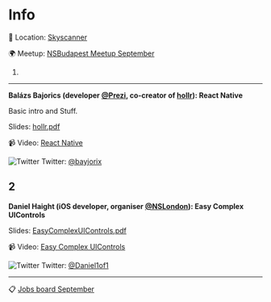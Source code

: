 Info
===========

:round_pushpin: Location: [Skyscanner](https://goo.gl/maps/ALYxmkHwH9R2)

:earth_africa: Meetup: [NSBudapest Meetup September](https://www.meetup.com/NSBudapest/events/233935833/)



1.
---
**Balázs Bajorics (developer [@Prezi](https://prezi.com), co-creator of [hollr](https://hollr.social)): React Native**

Basic intro and Stuff.

Slides: [hollr.pdf](https://github.com/NSBudapest/NSBudapestMeetup/blob/master/presentations/September/hollr.pdf)

:video_camera: Video: [React Native](http://www.ustream.tv/recorded/92148460)

![Twitter](http://i.imgur.com/wWzX9uB.png) Twitter: [@bayjorix](https://twitter.com/bayjorix)

2
---

**Daniel Haight (iOS developer, organiser [@NSLondon](http://www.meetup.com/NSLondon/)): Easy Complex UIControls**

Slides: [EasyComplexUIControls.pdf](https://github.com/NSBudapest/NSBudapestMeetup/blob/master/presentations/September/EasyComplexUIControls.pdf)

:video_camera: Video: [Easy Complex UIControls](http://www.ustream.tv/recorded/92345023)

![Twitter](http://i.imgur.com/wWzX9uB.png) Twitter: [@Daniel1of1](https://twitter.com/daniel1of1)

___

:clipboard: [Jobs board September](https://github.com/NSBudapest/NSBudapestMeetup/blob/master/Jobs/2016/September.md)
